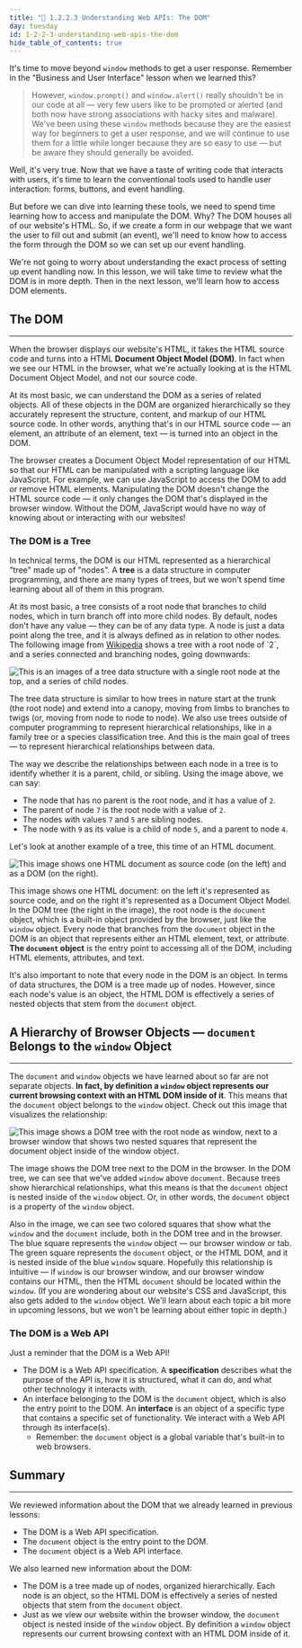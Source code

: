 ```yaml
---
title: "📓 1.2.2.3 Understanding Web APIs: The DOM"
day: tuesday
id: 1-2-2-3-understanding-web-apis-the-dom
hide_table_of_contents: true
---
```


It's time to move beyond `window` methods to get a user response. Remember in the "Business and User Interface" lesson when we learned this?

> However, `window.prompt()` and `window.alert()` really shouldn't be in our code at all — very few users like to be prompted or alerted (and both now have strong associations with hacky sites and malware). We've been using these `window` methods because they are the easiest way for beginners to get a user response, and we will continue to use them for a little while longer because they are so easy to use — but be aware they should generally be avoided.

Well, it's very true. Now that we have a taste of writing code that interacts with users, it's time to learn the conventional tools used to handle user interaction: forms, buttons, and event handling. 

But before we can dive into learning these tools, we need to spend time learning how to access and manipulate the DOM. Why? The DOM houses all of our website's HTML. So, if we create a form in our webpage that we want the user to fill out and submit (an event), we'll need to know how to access the form through the DOM so we can set up our event handling. 

We're not going to worry about understanding the exact process of setting up event handling now. In this lesson, we will take time to review what the DOM is in more depth. Then in the next lesson, we'll learn how to access DOM elements. 

## The DOM
---

When the browser displays our website's HTML, it takes the HTML source code and turns into a HTML **Document Object Model (DOM)**. In fact when we see our HTML in the browser, what we're actually looking at is the HTML Document Object Model, and not our source code. 

At its most basic, we can understand the DOM as a series of related objects. All of these objects in the DOM are organized hierarchically so they accurately represent the structure, content, and markup of our HTML source code. In other words, anything that's in our HTML source code — an element, an attribute of an element, text — is turned into an object in the DOM.

The browser creates a Document Object Model representation of our HTML so that our HTML can be manipulated with a scripting language like JavaScript. For example, we can use JavaScript to access the DOM to add or remove HTML elements. Manipulating the DOM doesn't change the HTML source code — it only changes the DOM that's displayed in the browser window. Without the DOM, JavaScript would have no way of knowing about or interacting with our websites!

### The DOM is a Tree

In technical terms, the DOM is our HTML represented as a hierarchical "tree" made up of "nodes". A **tree** is a data structure in computer programming, and there are many types of trees, but we won't spend time learning about all of them in this program. 

At its most basic, a tree consists of a root node that branches to child nodes, which in turn branch off into more child nodes. By default, nodes don't have any value — they can be of any data type. A node is just a data point along the tree, and it is always defined as in relation to other nodes. The following image from [Wikipedia](https://en.wikipedia.org/wiki/Tree_(data_structure)) shows a tree with a root node of `2`, and a series connected and branching nodes, going downwards:

![This is an images of a tree data structure with a single root node at the top, and a series of child nodes.](https://learnhowtoprogram.s3.us-west-2.amazonaws.com/new-section2-js-and-web-browsers/tree-data-structure-from-wikipedia.png)

The tree data structure is similar to how trees in nature start at the trunk (the root node) and extend into a canopy, moving from limbs to branches to twigs (or, moving from node to node to node). We also use trees outside of computer programming to represent hierarchical relationships, like in a family tree or a species classification tree. And this is the main goal of trees — to represent hierarchical relationships between data.

The way we describe the relationships between each node in a tree is to identify whether it is a parent, child, or sibling. Using the image above, we can say:

* The node that has no parent is the root node, and it has a value of `2`.
* The parent of node `7` is the root node with a value of `2`. 
* The nodes with values `7` and `5` are sibling nodes. 
* The node with `9` as its value is a child of node `5`, and a parent to node `4`.

Let's look at another example of a tree, this time of an HTML document.

![This image shows one HTML document as source code (on the left) and as a DOM (on the right).](https://learnhowtoprogram.s3.us-west-2.amazonaws.com/new-section2-js-and-web-browsers/html-source-simple-with-tree.png)

This image shows one HTML document: on the left it's represented as source code, and on the right it's represented as a Document Object Model. In the DOM tree (the right in the image), the root node is the `document` object, which is a built-in object provided by the browser, just like the `window` object. Every node that branches from the `document` object in the DOM is an object that represents either an HTML element, text, or attribute. **The `document` object** is the entry point to accessing all of the DOM, including HTML elements, attributes, and text.

It's also important to note that every node in the DOM is an object. In terms of data structures, the DOM is a tree made up of nodes. However, since each node's value is an object, the HTML DOM is effectively a series of nested objects that stem from the `document` object.

## A Hierarchy of Browser Objects — `document` Belongs to the `window` Object
---

The `document` and `window` objects we have learned about so far are not separate objects. **In fact, by definition a `window` object represents our current browsing context with an HTML DOM inside of it**. This means that the `document` object belongs to the `window` object. Check out this image that visualizes the relationship:

![This image shows a DOM tree with the root node as `window`, next to a browser window that shows two nested squares that represent the `document` object inside of the `window` object.](https://learnhowtoprogram.s3.us-west-2.amazonaws.com/new-section2-js-and-web-browsers/window-is-global-object.png)

The image shows the DOM tree next to the DOM in the browser. In the DOM tree, we can see that we've added `window` above `document`. Because trees show hierarchical relationships, what this means is that the `document` object is nested inside of the `window` object. Or, in other words, the `document` object is a property of the `window` object. 

Also in the image, we can see two colored squares that show what the `window` and the `document` include, both in the DOM tree and in the browser. The blue square represents the `window` object — our browser window or tab. The green square represents the `document` object, or the HTML DOM, and it is nested inside of the blue `window` square. Hopefully this relationship is intuitive — if `window` is our browser window, and our browser window contains our HTML, then the HTML `document` should be located within the `window`. (If you are wondering about our website's CSS and JavaScript, this also gets added to the `window` object. We'll learn about each topic a bit more in upcoming lessons, but we won't be learning about either topic in depth.)

### The DOM is a Web API

Just a reminder that the DOM is a Web API!

* The DOM is a Web API specification. A **specification** describes what the purpose of the API is, how it is structured, what it can do, and what other technology it interacts with.
* An interface belonging to the DOM is the `document` object, which is also the entry point to the DOM. An **interface** is an object of a specific type that contains a specific set of functionality. We interact with a Web API through its interface(s). 
  * Remember: the `document` object is a global variable that's built-in to web browsers. 

## Summary
---

We reviewed information about the DOM that we already learned in previous lessons:

* The DOM is a Web API specification.
* The `document` object is the entry point to the DOM.
* The `document` object is a Web API interface.

We also learned new information about the DOM:

* The DOM is a tree made up of nodes, organized hierarchically. Each node is an object, so the HTML DOM is effectively a series of nested objects that stem from the `document` object.
* Just as we view our website within the browser window, the `document` object is nested inside of the `window` object. By definition a `window` object represents our current browsing context with an HTML DOM inside of it.
